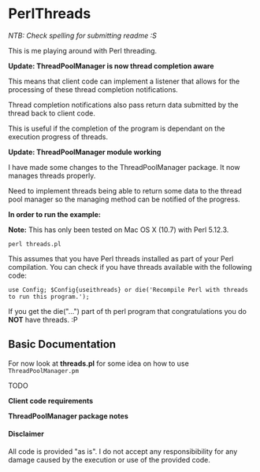 PerlThreads
===========

_NTB: Check spelling for submitting readme :S_

This is me playing around with Perl threading.

**Update: ThreadPoolManager is now thread completion aware**

This means that client code can implement a listener that allows for the processing
of these thread completion notifications.

Thread completion notifications also pass return data submitted by the thread back to client code.

This is useful if the completion of the program is dependant on the execution progress of threads. 

**Update: ThreadPoolManager module working**

I have made some changes to the ThreadPoolManager package. It now manages threads properly. 

Need to implement threads being able to return some data to the thread pool
manager so the managing method can be notified of the progress.

**In order to run the example:**

**Note:** This has only been tested on Mac OS X (10.7) with Perl 5.12.3.

`perl threads.pl`

This assumes that you have Perl threads installed as part of your Perl compilation. You can check if you 
have threads available with the following code:

`
use Config;
$Config{useithreads} or die('Recompile Perl with threads to run this program.');
`

If you get the die("...") part of th perl program that congratulations you do **NOT** have threads. :P

## Basic Documentation

For now look at **threads.pl** for some idea on how to use `ThreadPoolManager.pm`

TODO

**Client code requirements**

**ThreadPoolManager package notes**

#### Disclaimer

All code is provided "as is". I do not accept any responsibibility for any damage caused by the execution or use of the provided code.